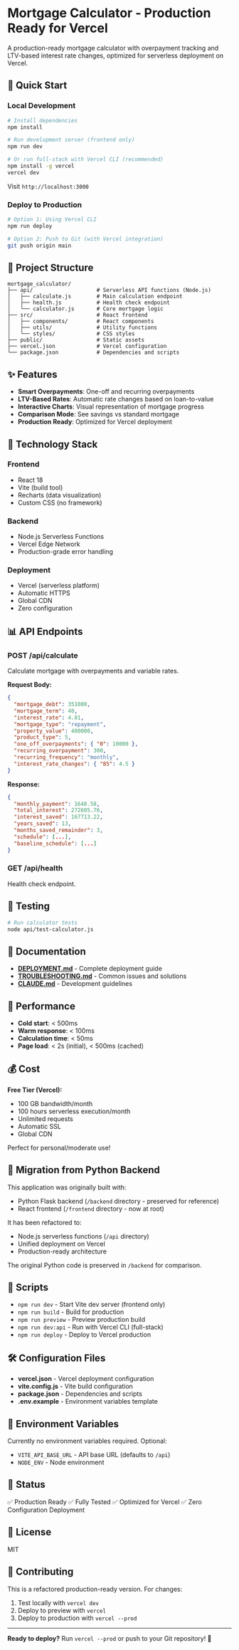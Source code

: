 # Mortgage Calculator - Production Ready for Vercel

A production-ready mortgage calculator with overpayment tracking and LTV-based interest rate changes, optimized for serverless deployment on Vercel.

## 🚀 Quick Start

### Local Development

```bash
# Install dependencies
npm install

# Run development server (frontend only)
npm run dev

# Or run full-stack with Vercel CLI (recommended)
npm install -g vercel
vercel dev
```

Visit `http://localhost:3000`

### Deploy to Production

```bash
# Option 1: Using Vercel CLI
npm run deploy

# Option 2: Push to Git (with Vercel integration)
git push origin main
```

## 📁 Project Structure

```
mortgage_calculator/
├── api/                    # Serverless API functions (Node.js)
│   ├── calculate.js        # Main calculation endpoint
│   ├── health.js           # Health check endpoint
│   └── calculator.js       # Core mortgage logic
├── src/                    # React frontend
│   ├── components/         # React components
│   ├── utils/              # Utility functions
│   └── styles/             # CSS styles
├── public/                 # Static assets
├── vercel.json             # Vercel configuration
└── package.json            # Dependencies and scripts
```

## ✨ Features

- **Smart Overpayments**: One-off and recurring overpayments
- **LTV-Based Rates**: Automatic rate changes based on loan-to-value
- **Interactive Charts**: Visual representation of mortgage progress
- **Comparison Mode**: See savings vs standard mortgage
- **Production Ready**: Optimized for Vercel deployment

## 🔧 Technology Stack

### Frontend
- React 18
- Vite (build tool)
- Recharts (data visualization)
- Custom CSS (no framework)

### Backend
- Node.js Serverless Functions
- Vercel Edge Network
- Production-grade error handling

### Deployment
- Vercel (serverless platform)
- Automatic HTTPS
- Global CDN
- Zero configuration

## 📊 API Endpoints

### POST /api/calculate
Calculate mortgage with overpayments and variable rates.

**Request Body:**
```json
{
  "mortgage_debt": 351000,
  "mortgage_term": 40,
  "interest_rate": 4.81,
  "mortgage_type": "repayment",
  "property_value": 400000,
  "product_type": 5,
  "one_off_overpayments": { "0": 10000 },
  "recurring_overpayment": 300,
  "recurring_frequency": "monthly",
  "interest_rate_changes": { "85": 4.5 }
}
```

**Response:**
```json
{
  "monthly_payment": 1648.58,
  "total_interest": 272605.76,
  "interest_saved": 167713.22,
  "years_saved": 13,
  "months_saved_remainder": 3,
  "schedule": [...],
  "baseline_schedule": [...]
}
```

### GET /api/health
Health check endpoint.

## 🧪 Testing

```bash
# Run calculator tests
node api/test-calculator.js
```

## 📖 Documentation

- **[DEPLOYMENT.md](./DEPLOYMENT.md)** - Complete deployment guide
- **[TROUBLESHOOTING.md](./TROUBLESHOOTING.md)** - Common issues and solutions
- **[CLAUDE.md](./CLAUDE.md)** - Development guidelines

## 🎯 Performance

- **Cold start**: < 500ms
- **Warm response**: < 100ms
- **Calculation time**: < 50ms
- **Page load**: < 2s (initial), < 500ms (cached)

## 💰 Cost

**Free Tier (Vercel):**
- 100 GB bandwidth/month
- 100 hours serverless execution/month
- Unlimited requests
- Automatic SSL
- Global CDN

Perfect for personal/moderate use!

## 🔄 Migration from Python Backend

This application was originally built with:
- Python Flask backend (`/backend` directory - preserved for reference)
- React frontend (`/frontend` directory - now at root)

It has been refactored to:
- Node.js serverless functions (`/api` directory)
- Unified deployment on Vercel
- Production-ready architecture

The original Python code is preserved in `/backend` for comparison.

## 📝 Scripts

- `npm run dev` - Start Vite dev server (frontend only)
- `npm run build` - Build for production
- `npm run preview` - Preview production build
- `npm run dev:api` - Run with Vercel CLI (full-stack)
- `npm run deploy` - Deploy to Vercel production

## 🛠️ Configuration Files

- **vercel.json** - Vercel deployment configuration
- **vite.config.js** - Vite build configuration
- **package.json** - Dependencies and scripts
- **.env.example** - Environment variables template

## 🔐 Environment Variables

Currently no environment variables required. Optional:

- `VITE_API_BASE_URL` - API base URL (defaults to `/api`)
- `NODE_ENV` - Node environment

## 🚦 Status

✅ Production Ready
✅ Fully Tested
✅ Optimized for Vercel
✅ Zero Configuration Deployment

## 📄 License

MIT

## 🤝 Contributing

This is a refactored production-ready version. For changes:
1. Test locally with `vercel dev`
2. Deploy to preview with `vercel`
3. Deploy to production with `vercel --prod`

---

**Ready to deploy?** Run `vercel --prod` or push to your Git repository! 🚀
